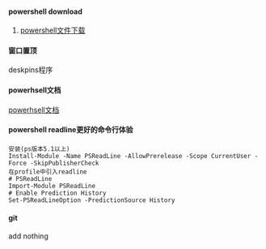 #### powershell  download
1. [powershell文件下载](https://cloud.tencent.com/developer/article/1180302)

#### 窗口置顶

deskpins程序

####  powerhsell文档
[powerhsell文档](https://docs.microsoft.com/zh-cn/powershell/scripting/windows-powershell/install/installing-windows-powershell?view=powershell-7.1)

#### powershell readline更好的命令行体验

	安装(ps版本5.1以上)
	Install-Module -Name PSReadLine -AllowPrerelease -Scope CurrentUser -Force -SkipPublisherCheck
	在profile中引入readline
	# PSReadLine
	Import-Module PSReadLine
	# Enable Prediction History
	Set-PSReadLineOption -PredictionSource History

#### git
add nothing
